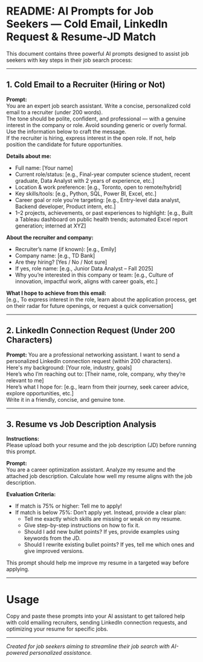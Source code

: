 # README: AI Prompts for Job Seekers — Cold Email, LinkedIn Request & Resume-JD Match

This document contains three powerful AI prompts designed to assist job seekers with key steps in their job search process:

---

## 1. Cold Email to a Recruiter (Hiring or Not)

**Prompt:**  
You are an expert job search assistant. Write a concise, personalized cold email to a recruiter (under 200 words).  
The tone should be polite, confident, and professional — with a genuine interest in the company or role. Avoid sounding generic or overly formal.  
Use the information below to craft the message.  
If the recruiter is hiring, express interest in the open role. If not, help position the candidate for future opportunities.

**Details about me:**  
- Full name: [Your name]  
- Current role/status: [e.g., Final-year computer science student, recent graduate, Data Analyst with 2 years of experience, etc.]  
- Location & work preference: [e.g., Toronto, open to remote/hybrid]  
- Key skills/tools: [e.g., Python, SQL, Power BI, Excel, etc.]  
- Career goal or role you're targeting: [e.g., Entry-level data analyst, Backend developer, Product intern, etc.]  
- 1–2 projects, achievements, or past experiences to highlight: [e.g., Built a Tableau dashboard on public health trends; automated Excel report generation; interned at XYZ]

**About the recruiter and company:**  
- Recruiter’s name (if known): [e.g., Emily]  
- Company name: [e.g., TD Bank]  
- Are they hiring? [Yes / No / Not sure]  
- If yes, role name: [e.g., Junior Data Analyst – Fall 2025]  
- Why you’re interested in this company or team: [e.g., Culture of innovation, impactful work, aligns with career goals, etc.]

**What I hope to achieve from this email:**  
[e.g., To express interest in the role, learn about the application process, get on their radar for future openings, or request a quick conversation]

---

## 2. LinkedIn Connection Request (Under 200 Characters)

**Prompt:**
You are a professional networking assistant. I want to send a personalized LinkedIn connection request (within 200 characters).  
Here's my background: [Your role, industry, goals]  
Here’s who I’m reaching out to: [Their name, role, company, why they’re relevant to me]  
Here’s what I hope for: [e.g., learn from their journey, seek career advice, explore opportunities, etc.]  
Write it in a friendly, concise, and genuine tone.

---

## 3. Resume vs Job Description Analysis

**Instructions:**  
Please upload both your resume and the job description (JD) before running this prompt.

**Prompt:**  
You are a career optimization assistant. Analyze my resume and the attached job description. Calculate how well my resume aligns with the job description.

**Evaluation Criteria:**  
- If match is 75% or higher: Tell me to apply!  
- If match is below 75%: Don’t apply yet. Instead, provide a clear plan:  
  - Tell me exactly which skills are missing or weak on my resume.  
  - Give step-by-step instructions on how to fix it.  
  - Should I add new bullet points? If yes, provide examples using keywords from the JD.  
  - Should I rewrite existing bullet points? If yes, tell me which ones and give improved versions.

This prompt should help me improve my resume in a targeted way before applying.

---

# Usage

Copy and paste these prompts into your AI assistant to get tailored help with cold emailing recruiters, sending LinkedIn connection requests, and optimizing your resume for specific jobs.

---

*Created for job seekers aiming to streamline their job search with AI-powered personalized assistance.*
